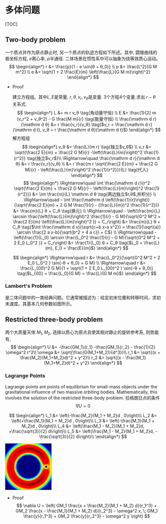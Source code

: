 # 多体问题

[TOC]

## Two-body problem

一个质点并作为原点静止时, 另一个质点的轨迹方程如下所述。其中, 圆锥曲线的极坐标方程, $e$离心率, $p$半通径. 二体场景在惯性系中可以抽象为绕等效质心运动。
$$
\begin{align*}
  r &= \frac{p}{1 - e \sin(θ + θ_0)}  \\
  p &= \frac{L^2}{G M m^2}  \\
  e &= \sqrt{1 + 2 \frac{E}{m} \left(\frac{L}{G M m}\right)^2}
\end{align*}
$$
- Proof
  
  建立方程组。其中$L, E$是常量. $r, θ, v_r, v_θ$是变量. 3个方程4个变量.求出 $r-θ$ 关系式.
  $$
  \begin{align*}
    L &= m r v_θ  \tag{角动量守恒}  \\
    E &= \frac{1}{2} m (v_r^2 + v_θ^2) - G \frac{M m}{r}  \tag{能量守恒}  \\
    \frac{\mathrm d r}{\mathrm d θ} &= r \frac{v_r}{v_θ}  \tag{$v_r = \frac{\mathrm d r}{\mathrm d t}, v_θ = r \frac{\mathrm d θ}{\mathrm d t}$}
  \end{align*}
  $$
  解方程组
  $$
  \begin{align*}
  v_θ &= \frac{L}{m r}  \tag{独立$v_θ$}  \\
  v_r &= \sqrt{\frac{2 E}{m} + \frac{2 G M}{r} -\left(\frac{L}{m}\right)^2 \frac{1}{r^2}}  \tag{独立$v_r$}\\
  \Rightarrow\quad  \frac{\mathrm d r}{\mathrm d θ} &= r \frac{v_r}{v_θ}  \\
  &= r \frac{m r \sqrt{\frac{2 E}{m} + \frac{2 G M}{r} - \left(\frac{L}{m}\right)^2 \frac{1}{r^2}}}{L}  \tag{代入}
  \end{align*}
  $$
  $$
  \begin{align*}
  \Rightarrow\quad  \int \frac{\mathrm d r}{r^2 \sqrt{\frac{2 E}{m} + \frac{2 G M}{r} - \left(\frac{L}{m}\right)^2 \frac{1}{r^2}}} &= \int \frac{m}{L} \mathrm d θ  \tag{两边独立$r,θ$,并积分}  \\
  \Rightarrow\quad  - \int \frac{\mathrm d \left(\frac{1}{r}\right)}{\sqrt{\frac{2 E}{m} + 2 G M \frac{1}{r} - (\frac{L}{m})^2 \frac{1}{r^2}}} &= \frac{m}{L} θ + C_θ  \tag{换元}  \\
  \Rightarrow\quad  - \left(\frac{m}{L} \arcsin \frac{\left(\frac{L}{m}\right)^2 \frac{1}{r} - G M}{\sqrt{G^2 M^2 + \frac{2 E}{m} \left(\frac{L}{m}\right)^2 }} + C_r\right) &= \frac{m}{L} θ + C_θ  \tag{$\int \frac{\mathrm d x}{\sqrt{c+b x-a x^2}} = \frac{1}{\sqrt{a}} \arcsin \frac{2 a x-b}{\sqrt{b^2 + 4 a c}} + C$}  \\
  \Rightarrow\quad  - \left(\frac{1}{L_0} \arcsin \frac{L_0^2 \frac{1}{r} - G M}{\sqrt{G^2 M^2 + 2 E_0 L_0^2 }} + C_r\right) &= \frac{1}{L_0} θ + C_θ  \tag{$L_0 = \frac{L}{m}, E_0 = \frac{E}{m}$}
  \end{align*}
  $$
  
  $$
  \begin{align*}
    \Rightarrow\quad  r &= \frac{L_0^2}{\sqrt{G^2 M^2 + 2 E_0 L_0^2 } \sin(-θ + θ_0) + G M}  \\
    \Rightarrow\quad  r &= \frac{L_{00}^2 G M}{1 + \sqrt{1 + 2 E_0 L_{00}^2 } \sin(-θ + θ_0)}  \tag{$L_{00} = \frac{L_0}{G M} = \frac{L}{G M m}$}
  \end{align*}
  $$

### Lambert's Problem

是二体问题中的一类经典问题。它通常被描述为：给定初末位置和转移时间，求初末速度。其基本几何参数如图所示。

## Restricted three-body problem

两个大质量天体 $M_1, M_2$, 选择以质心为原点且使其相对静止的旋转参考系, 则势能有, 
$$
\begin{align*}
U &= -\frac{GM_1}{r_1} -\frac{GM_1}{r_2} - \frac{1}{2} \omega^2 r^2\\
\omega &= \sqrt{\frac{G(M_1+M_2)}{d^3}}\\
r_1 &= \sqrt{(x + \frac{M_2}{M_1+M_2}d)^2 + y^2}\\
r_2 &= \sqrt{(x - \frac{M_1}{M_1+M_2}d)^2 + y^2}
\end{align*}
$$

### Lagrange Points

Lagrange points are points of equilibrium for small-mass objects under the gravitational influence of two massive orbiting bodies. Mathematically, this involves the solution of the restricted three-body problem. 拉格朗日点的条件
$$
\nabla U = 0
$$

$$
\begin{align*}
L_1 &= \left(-\frac{M_2}{M_1 + M_2}d , 0\right)\\
L_2 &= \left(+\frac{M_1}{M_1 + M_2}d , 0\right)\\
L_3 &= \left(-\frac{M_1}{M_1 + M_2}d , 0\right)\\
L_4 &= \left(\frac{M_1 - M_2}{M_1 + M_2}d, +\frac{\sqrt{3}}{2} d\right)\\
L_5 &= \left(\frac{M_1 - M_2}{M_1 + M_2}d, -\frac{\sqrt{3}}{2} d\right)\\
\end{align*}
$$

<img src="assets/拉格朗日点1.png" alt="拉格朗日点1" style="zoom:15%;" />

- Proof
  $$
  \nabla U = \left( GM_1 \frac{x + \frac{M_2}{M_1 + M_2} d}{r_1^3} + GM_2 \frac{x - \frac{M_1}{M_1 + M_2} d}{r_2^3} - \omega^2 x, \; GM_1 \frac{y}{r_1^3} + GM_2 \frac{y}{r_2^3} - \omega^2 y \right)
  $$

